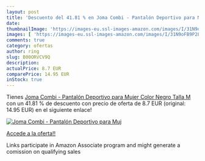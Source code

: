 ```yaml
---
layout: post
title: 'Descuento del 41.81 % en Joma Combi - Pantalón Deportivo para Muj'
date: 
thumbnailImage: 'https://images-eu.ssl-images-amazon.com/images/I/31N9oFB9P2L._SL200_.jpg'
images: [ 'https://images-eu.ssl-images-amazon.com/images/I/31N9oFB9P2L._SL200_.jpg' ]
comments: true
category: ofertas
author: ring
slug: B00ORVCV9Q
description:
actualPrice: 8.7 EUR
comparePrice: 14.95 EUR
inStock: true
---
```


Tienes [Joma Combi - Pantalón Deportivo para Mujer  Color Negro  Talla M](https://www.amazon.es/dp/B00ORVCV9Q/?tag=tolees-21) con un 41.81 % de descuento con precio de oferta de 8.7 EUR (original: 14.95 EUR) en el siguiente enlace!

[![Joma Combi - Pantalón Deportivo para Muj](https://images-eu.ssl-images-amazon.com/images/I/31N9oFB9P2L._SL200_.jpg)](https://www.amazon.es/dp/B00ORVCV9Q/?tag=tolees-21)

[Accede a la oferta!!](https://www.amazon.es/dp/B00ORVCV9Q/?tag=tolees-21)

Links participate in Amazon Associate program and might generate a comission on qualifying sales



